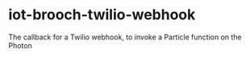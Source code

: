 # iot-brooch-twilio-webhook
The callback for a Twilio webhook, to invoke a Particle function on the Photon
